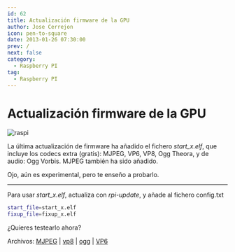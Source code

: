 ```yaml
---
id: 62
title: Actualización firmware de la GPU
author: Jose Cerrejon
icon: pen-to-square
date: 2013-01-26 07:30:00
prev: /
next: false
category:
  - Raspberry PI
tag:
  - Raspberry PI
---
```


# Actualización firmware de la GPU

![raspi](/images/r_pi.jpg)

La última actualización de firmware ha añadido el fichero *start_x.elf*, que incluye los codecs extra (gratis): MJPEG, VP6, VP8, Ogg Theora, y de audio: Ogg Vorbis. MJPEG también ha sido añadido.

Ojo, aún es experimental, pero te enseño a probarlo.

- - -
Para usar *start_x.elf*, actualiza con *rpi-update*, y añade al fichero config.txt

```bash
start_file=start_x.elf
fixup_file=fixup_x.elf
```

¿Quieres testearlo ahora?

Archivos: [MJPEG](http://www.dvxuser.com/V6/showthread.php?170183-Untouched-Motion-JPEG-720-30P-Sample) | 
[vp8](http://ie.microsoft.com/testdrive/graphics/videoformatsupport/big_buck_bunny_trailer_480p.webm) | 
[ogg](http://video.blendertestbuilds.de/download.php?file=download.blender.org/peach/trailer_400p.ogg) | [VP6](http://media.iguane.org/grand-angle/blog/mediafiles/trailer_VP6.flv)